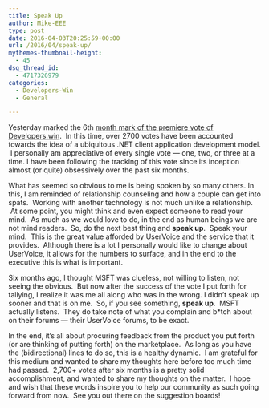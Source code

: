 ```yaml
---
title: Speak Up
author: Mike-EEE
type: post
date: 2016-04-03T20:25:59+00:00
url: /2016/04/speak-up/
mythemes-thumbnail-height:
  - 45
dsq_thread_id:
  - 4717326979
categories:
  - Developers-Win
  - General

---
```

Yesterday marked the 6th <a href="https://visualstudio.uservoice.com/forums/121579-visual-studio-2015/suggestions/10027638-create-a-ubiquitous-net-client-application-develo" target="_blank">month mark of the premiere vote of Developers.win</a>.  In this time, over 2700 votes have been accounted towards the idea of a ubiquitous .NET client application development model.  I personally am appreciative of every single vote &#8212; one, two, or three at a time. I have been following the tracking of this vote since its inception almost (or quite) obsessively over the past six months.

What has seemed so obvious to me is being spoken by so many others. In this, I am reminded of relationship counseling and how a couple can get into spats.  Working with another technology is not much unlike a relationship.  At some point, you might think and even expect someone to read your mind.  As much as we would love to do, in the end as human beings we are not mind readers.  So, do the next best thing and **speak up**.  Speak your mind.  This is the great value afforded by UserVoice and the service that it provides.  Although there is a lot I personally would like to change about UserVoice, it allows for the numbers to surface, and in the end to the executive this is what is important.

Six months ago, I thought MSFT was clueless, not willing to listen, not seeing the obvious.  But now after the success of the vote I put forth for tallying, I realize it was me all along who was in the wrong. I didn&#8217;t speak up sooner and that is on me.  So, if you see something, **speak up**.  MSFT actually listens.  They do take note of what you complain and b*tch about on their forums &#8212; their UserVoice forums, to be exact.

In the end, it&#8217;s all about procuring feedback from the product you put forth (or are thinking of putting forth) on the marketplace.  As long as you have the (bidirectional) lines to do so, this is a healthy dynamic.  I am grateful for this medium and wanted to share my thoughts here before too much time had passed.  2,700+ votes after six months is a pretty solid accomplishment, and wanted to share my thoughts on the matter.  I hope and wish that these words inspire you to help our community as such going forward from now.  See you out there on the suggestion boards!